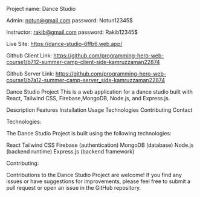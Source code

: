 
Project name: Dance Studio


Admin: notun@gmail.com
password: Notun12345$

Instructor: rakib@gmail.com
password: Rakib12345$


Live Site: https://dance-studio-6ffb6.web.app/

Github Client Link: https://github.com/programming-hero-web-course1/b712-summer-camp-client-side-kamruzzaman22874

Github Server Link: https://github.com/programming-hero-web-course1/b7a12-summer-camp-server_side-kamruzzaman22874

Dance Studio Project
    This is a web application for a dance studio built with React, Tailwind CSS, Firebase,MongoDB, Node.js, and Express.js.


Description
Features
Installation
Usage
Technologies
Contributing
Contact


Technologies:

The Dance Studio Project is built using the following technologies:

React
Tailwind CSS
Firebase (authentication)
MongoDB (database)
Node.js (backend runtime)
Express.js (backend framework)


Contributing:

Contributions to the Dance Studio Project are welcome! If you find any issues or have suggestions for improvements, please feel free to submit a pull request or open an issue in the GitHub repository.



